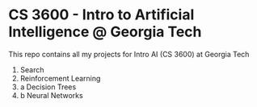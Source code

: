 # CS 3600 - Intro to Artificial Intelligence @ Georgia Tech

This repo contains all my projects for Intro AI (CS 3600) at Georgia Tech

1. Search
2. Reinforcement Learning
4. a  Decision Trees
4. b  Neural Networks

